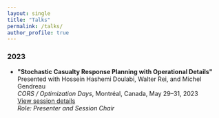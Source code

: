 ```yaml
---
layout: single
title: "Talks"
permalink: /talks/
author_profile: true
---
```


### 2023

- **"Stochastic Casualty Response Planning with Operational Details"**  
  Presented with Hossein Hashemi Doulabi, Walter Rei, and Michel Gendreau  
  *CORS / Optimization Days*, Montréal, Canada, May 29–31, 2023  
  [View session details](https://symposia.cirrelt.ca/CORS-JOPT/en/schedule?slot_id=2095)  
  *Role: Presenter and Session Chair*
